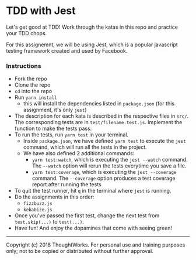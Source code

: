 # TDD with Jest

Let's get good at TDD! Work through the katas in this repo and practice your TDD chops. 

For this assignemnt, we will be using Jest, which is a popular javascript testing framework created and used by Facebook. 

### Instructions
- Fork the repo
- Clone the repo
- `cd` into the repo
- Run `yarn install`
    - this will install the dependencies listed in `package.json` (for this assignment, it's only `jest`)
- The description for each kata is described in the respective files in `src/`. The corresponding tests are in `test/filename.test.js`. Implement the function to make the tests pass.
- To run the tests, run `yarn test` in your terminal.
    - Inside `package.json`, we have defined `yarn test` to execute the `jest` command, which will run all the tests in the project.
    - We have also defined 2 additional commands:
        - `yarn test:watch`, which is executing the `jest --watch` command. The `--watch` option will rerun the tests everytime you save a file.
        - `yarn test:coverage`, which is executing the `jest --coverage` command. The `--coverage` option produces a test coverage report after running the tests
- To quit the test runner, hit `q` in the terminal where `jest` is running.
- Do the assignments in this order:
    - `fizzbuzz.js`
    - `kebabize.js`
- Once you've passed the first test, change the next test from `test.skip(...)` to `test(...)`.
- Have fun! And enjoy the dopamines that come with seeing green!

---
Copyright (c) 2018 ThoughtWorks. For personal use and training purposes only; not to be copied or distributed without further approval.
